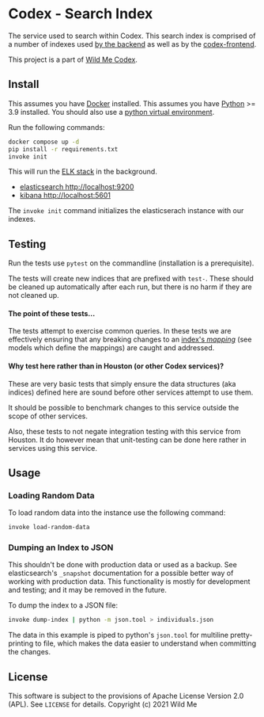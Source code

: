 # Codex - Search Index


The service used to search within Codex. This search index is comprised of a number of indexes used [by the backend]() as well as by the [codex-frontend]().

This project is a part of [Wild Me Codex]().


## Install

This assumes you have [Docker](https://docker.io) installed.
This assumes you have [Python](https://python.org) >= 3.9 installed.
You should also use a [python virtual environment](https://docs.python.org/dev/library/venv.html).

Run the following commands:

```bash
docker compose up -d
pip install -r requirements.txt
invoke init
```

This will run the [ELK stack](https://www.elastic.co/what-is/elk-stack) in the background.

- [elasticsearch http://localhost:9200](http://localhost:9200)
- [kibana http://localhost:5601](http://localhost:5601)

The `invoke init` command initializes the elasticserach instance with our indexes.


## Testing

Run the tests use `pytest` on the commandline (installation is a prerequisite).

The tests will create new indices that are prefixed with `test-`.
These should be cleaned up automatically after each run,
but there is no harm if they are not cleaned up.

#### The point of these tests...

The tests attempt to exercise common queries.
In these tests we are effectively ensuring that any breaking changes
to an [index's _mapping_](https://www.elastic.co/guide/en/elasticsearch/reference/current/mapping.html)
(see models which define the mappings) are caught and addressed.

#### Why test here rather than in Houston (or other Codex services)?

These are very basic tests that simply ensure the data structures (aka indices) defined here are sound before other services attempt to use them.

It should be possible to benchmark changes to this service outside the scope of other services.

Also, these tests to not negate integration testing with this service from Houston.
It do however mean that unit-testing can be done here rather in services using this service.


## Usage

### Loading Random Data

To load random data into the instance use the following command:

```bash
invoke load-random-data
```

### Dumping an Index to JSON

This shouldn't be done with production data or used as a backup. See elasticsearch's `_snapshot` documentation for a possible better way of working with production data. This functionality is mostly for development and testing; and it may be removed in the future.

To dump the index to a JSON file:

```bash
invoke dump-index | python -m json.tool > individuals.json
```

The data in this example is piped to python's `json.tool` for multiline pretty-printing to file, which makes the data easier to understand when committing the changes.




## License

This software is subject to the provisions of Apache License Version 2.0 (APL). See `LICENSE` for details. Copyright (c) 2021 Wild Me
